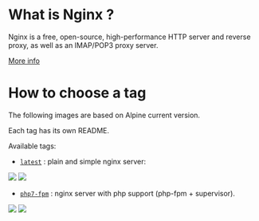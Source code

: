 # What is Nginx ?

Nginx is a free, open-source, high-performance HTTP server and reverse proxy, as well as an IMAP/POP3 proxy server.

[More info](http://nginx.org/en/)

# How to choose a tag

The following images are based on Alpine current version.

Each tag has its own README.

Available tags:

-   [`latest`](https://github.com/vSense/docker-nginx/tree/master/nginx) : plain and simple nginx server:

[![](https://images.microbadger.com/badges/version/vsense/nginx.svg)](http://microbadger.com/images/vsense/nginx "Get your own version badge on microbadger.com")  [![](https://images.microbadger.com/badges/image/vsense/nginx.svg)](http://microbadger.com/images/vsense/nginx "Get your own image badge on microbadger.com")

-   [`php7-fpm`](https://github.com/vSense/docker-nginx/tree/master/php-fpm) : nginx server with php support (php-fpm + supervisor).

[![](https://images.microbadger.com/badges/version/vsense/nginx:php7-fpm.svg)](http://microbadger.com/images/vsense/nginx:php7-fpm "Get your own version badge on microbadger.com")  [![](https://images.microbadger.com/badges/image/vsense/nginx:php7-fpm.svg)](http://microbadger.com/images/vsense/nginx:php7-fpm "Get your own image badge on microbadger.com")
